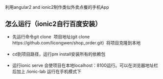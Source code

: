 
利用angular2 and ionic2制作类似外卖点餐的手机App

<h2>怎么运行（ionic2自行百度安装）</h2>
<ul>
  <li>先运行命令git clone  项目地址(git clone https://github.com/licongwen/shop_order.git)  将项目克隆到本地</li>
  <li>cd到项目路径，运行pm install安装所有的依赖包</li>
  <li>运行ionic serve 会使项目在本地localhost：8100运行。可以在浏览器地址栏后加上 /ionic-lab 运行在手机模式下</li>
</ul>





